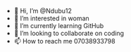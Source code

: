 - 👋 Hi, I’m @Ndubu12
- 👀 I’m interested in woman
- 🌱 I’m currently learning GitHub
- 💞️ I’m looking to collaborate on coding
- 📫 How to reach me 07038933798

<!---
Ndubu12/Ndubu12 is a ✨ special ✨ repository because its `README.md` (this file) appears on your GitHub profile.
You can click the Preview link to take a look at your changes.
--->
